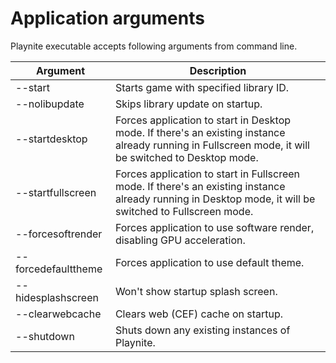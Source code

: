 Application arguments
=====================

Playnite executable accepts following arguments from command line.

| Argument | Description | 
| -- | -- |
| --start <gameId> | Starts game with specified library ID. | 
| --nolibupdate | Skips library update on startup. |
| --startdesktop | Forces application to start in Desktop mode. If there's an existing instance already running in Fullscreen mode, it will be switched to Desktop mode. |
| --startfullscreen | Forces application to start in Fullscreen mode. If there's an existing instance already running in Desktop mode, it will be switched to Fullscreen mode. | |
| --forcesoftrender | Forces application to use software render, disabling GPU acceleration. |
| --forcedefaulttheme | Forces application to use default theme. |
| --hidesplashscreen | Won't show startup splash screen. |
| --clearwebcache | Clears web (CEF) cache on startup. |
| --shutdown | Shuts down any existing instances of Playnite. |
